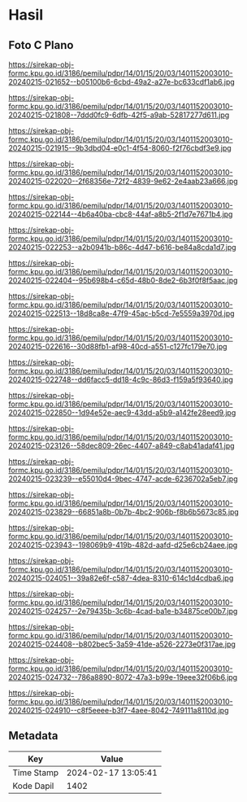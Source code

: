 # Hasil

## Foto C Plano

https://sirekap-obj-formc.kpu.go.id/3186/pemilu/pdpr/14/01/15/20/03/1401152003010-20240215-021652--b05100b6-6cbd-49a2-a27e-bc633cdf1ab6.jpg

https://sirekap-obj-formc.kpu.go.id/3186/pemilu/pdpr/14/01/15/20/03/1401152003010-20240215-021808--7ddd0fc9-6dfb-42f5-a9ab-52817277d611.jpg

https://sirekap-obj-formc.kpu.go.id/3186/pemilu/pdpr/14/01/15/20/03/1401152003010-20240215-021915--9b3dbd04-e0c1-4f54-8060-f2f76cbdf3e9.jpg

https://sirekap-obj-formc.kpu.go.id/3186/pemilu/pdpr/14/01/15/20/03/1401152003010-20240215-022020--2f68356e-72f2-4839-9e62-2e4aab23a666.jpg

https://sirekap-obj-formc.kpu.go.id/3186/pemilu/pdpr/14/01/15/20/03/1401152003010-20240215-022144--4b6a40ba-cbc8-44af-a8b5-2f1d7e7671b4.jpg

https://sirekap-obj-formc.kpu.go.id/3186/pemilu/pdpr/14/01/15/20/03/1401152003010-20240215-022253--a2b0941b-b86c-4d47-b616-be84a8cda1d7.jpg

https://sirekap-obj-formc.kpu.go.id/3186/pemilu/pdpr/14/01/15/20/03/1401152003010-20240215-022404--95b698b4-c65d-48b0-8de2-6b3f0f8f5aac.jpg

https://sirekap-obj-formc.kpu.go.id/3186/pemilu/pdpr/14/01/15/20/03/1401152003010-20240215-022513--18d8ca8e-47f9-45ac-b5cd-7e5559a3970d.jpg

https://sirekap-obj-formc.kpu.go.id/3186/pemilu/pdpr/14/01/15/20/03/1401152003010-20240215-022616--30d88fb1-af98-40cd-a551-c127fc179e70.jpg

https://sirekap-obj-formc.kpu.go.id/3186/pemilu/pdpr/14/01/15/20/03/1401152003010-20240215-022748--dd6facc5-dd18-4c9c-86d3-f159a5f93640.jpg

https://sirekap-obj-formc.kpu.go.id/3186/pemilu/pdpr/14/01/15/20/03/1401152003010-20240215-022850--1d94e52e-aec9-43dd-a5b9-a142fe28eed9.jpg

https://sirekap-obj-formc.kpu.go.id/3186/pemilu/pdpr/14/01/15/20/03/1401152003010-20240215-023126--58dec809-26ec-4407-a849-c8ab41adaf41.jpg

https://sirekap-obj-formc.kpu.go.id/3186/pemilu/pdpr/14/01/15/20/03/1401152003010-20240215-023239--e55010d4-9bec-4747-acde-6236702a5eb7.jpg

https://sirekap-obj-formc.kpu.go.id/3186/pemilu/pdpr/14/01/15/20/03/1401152003010-20240215-023829--66851a8b-0b7b-4bc2-906b-f8b6b5673c85.jpg

https://sirekap-obj-formc.kpu.go.id/3186/pemilu/pdpr/14/01/15/20/03/1401152003010-20240215-023943--198069b9-419b-482d-aafd-d25e6cb24aee.jpg

https://sirekap-obj-formc.kpu.go.id/3186/pemilu/pdpr/14/01/15/20/03/1401152003010-20240215-024051--39a82e6f-c587-4dea-8310-614c1d4cdba6.jpg

https://sirekap-obj-formc.kpu.go.id/3186/pemilu/pdpr/14/01/15/20/03/1401152003010-20240215-024257--2e79435b-3c6b-4cad-ba1e-b34875ce00b7.jpg

https://sirekap-obj-formc.kpu.go.id/3186/pemilu/pdpr/14/01/15/20/03/1401152003010-20240215-024408--b802bec5-3a59-41de-a526-2273e0f317ae.jpg

https://sirekap-obj-formc.kpu.go.id/3186/pemilu/pdpr/14/01/15/20/03/1401152003010-20240215-024732--786a8890-8072-47a3-b99e-19eee32f06b6.jpg

https://sirekap-obj-formc.kpu.go.id/3186/pemilu/pdpr/14/01/15/20/03/1401152003010-20240215-024910--c8f5eeee-b3f7-4aee-8042-749111a8110d.jpg


## Metadata

| Key        | Value               |
| ---------- | ------------------- |
| Time Stamp | 2024-02-17 13:05:41 |
| Kode Dapil | 1402                |




